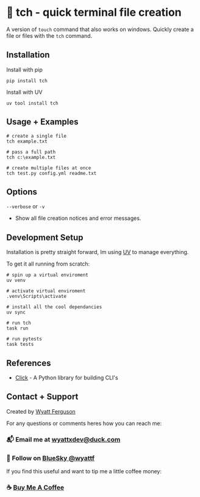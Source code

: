 # :robot: tch - quick terminal file creation

A version of `touch` command that also works on windows. Quickly create a file or files with the `tch` command.

## Installation

Install with pip

```
pip install tch
```

Install with UV

```
uv tool install tch
```

## Usage + Examples

```
# create a single file
tch example.txt

# pass a full path
tch c:\example.txt

# create multiple files at once
tch test.py config.yml readme.txt
```

## Options

`--verbose` or `-v`

- Show all file creation notices and error messages.

## Development Setup

Installation is pretty straight forward, Im using [UV](https://docs.astral.sh/uv/) to manage everything.

To get it all running from scratch:

```
# spin up a virtual enviroment
uv venv

# activate virtual enviroment
.venv\Scripts\activate

# install all the cool dependancies
uv sync

# run tch
task run

# run pytests
task tests
```

## References

- [Click](https://click.palletsprojects.com/en/stable/) - A Python library for building CLI's

## Contact + Support

Created by [Wyatt Ferguson](https://wyattf.bsky.social)

For any questions or comments heres how you can reach me:

### :mailbox_with_mail: Email me at [wyattxdev@duck.com](wyattxdev@duck.com)

### :tropical_drink: Follow on [BlueSky @wyattf](https://wyattf.bsky.social)

If you find this useful and want to tip me a little coffee money:

### :coffee: [Buy Me A Coffee](https://www.buymeacoffee.com/wyattferguson)
